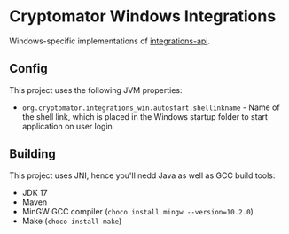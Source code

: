 # Cryptomator Windows Integrations

Windows-specific implementations of [integrations-api](https://github.com/cryptomator/integrations-api).

## Config

This project uses the following JVM properties:
* `org.cryptomator.integrations_win.autostart.shellinkname` - Name of the shell link, which is placed in the Windows startup folder to start application on user login

## Building

This project uses JNI, hence you'll nedd Java as well as GCC build tools:

* JDK 17
* Maven
* MinGW GCC compiler (`choco install mingw --version=10.2.0`)
* Make (`choco install make`)